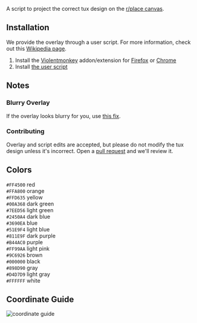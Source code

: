 A script to project the correct tux design on the [r/place canvas](https://new.reddit.com/r/place/).

## Installation
We provide the overlay through a user script. For more information, check out this [Wikipedia page](https://wikipedia.org/wiki/Userscript).
1. Install the [Violentmonkey](https://violentmonkey.github.io/) addon/extension for [Firefox](https://addons.mozilla.org/addon/violentmonkey) or [Chrome](https://chrome.google.com/webstore/detail/jinjaccalgkegednnccohejagnlnfdag)
2. Install [the user script](https://greasyfork.org/scripts/442512/code/userscript.user.js)

## Notes
### Blurry Overlay
If the overlay looks blurry for you, use [this fix](https://greasyfork.org/scripts/442555).

### Contributing
Overlay and script edits are accepted, but please do not modify the tux design unless it's incorrect. Open a [pull request](https://github.com/r-PlaceTux/Overlay/compare) and we'll review it.
## Colors
`#FF4500` red\
`#FFA800` orange\
`#FFD635` yellow\
`#00A368` dark green\
`#7EED56` light green\
`#2450A4` dark blue\
`#3690EA` blue\
`#51E9F4` light blue\
`#811E9F` dark purple\
`#B44AC0` purple\
`#FF99AA` light pink\
`#9C6926` brown\
`#000000` black\
`#898D90` gray\
`#D4D7D9` light gray\
`#FFFFFF` white
## Coordinate Guide
![coordinate guide](https://raw.githubusercontent.com/r-PlaceTux/place_tux/main/tuxcoords.png)
